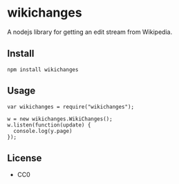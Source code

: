 wikichanges
===========

A nodejs library for getting an edit stream from Wikipedia. 

Install
-------

    npm install wikichanges

Usage
-----

    var wikichanges = require("wikichanges");

    w = new wikichanges.WikiChanges();
    w.listen(function(update) {
      console.log(y.page)
    });

License
-------

* CC0
